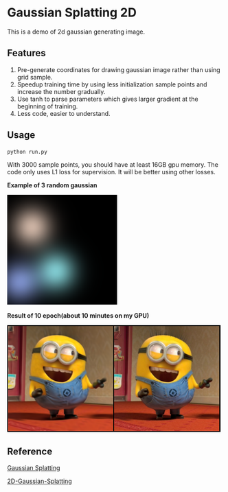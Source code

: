 # Gaussian Splatting 2D
This is a demo of 2d gaussian generating image.
## Features
1. Pre-generate coordinates for drawing gaussian image rather than using grid sample.
2. Speedup training time by using less initialization sample points and increase the number gradually.
3. Use tanh to parse parameters which gives larger gradient at the beginning of training.
4. Less code, easier to understand.
## Usage

```cmd
python run.py
```

With 3000 sample points, you should have at least 16GB gpu memory.
The code only uses L1 loss for supervision. It will be better using other losses.

**Example of 3 random gaussian**

![Example](example.png)

**Result of 10 epoch(about 10 minutes on my GPU)**

![Result](result.png)

## Reference
[Gaussian Splatting](https://github.com/graphdeco-inria/gaussian-splatting)

[2D-Gaussian-Splatting](https://github.com/OutofAi/2D-Gaussian-Splatting)
